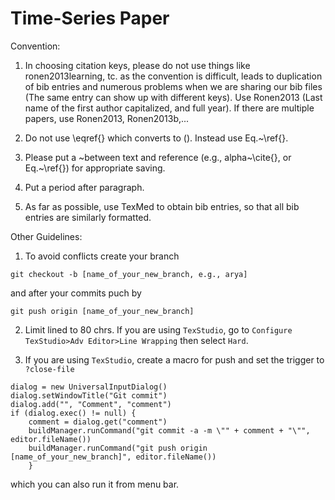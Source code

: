 # Time-Series Paper

Convention:

1. In choosing citation keys, please do not use things like ronen2013learning, tc. as the convention is difficult, leads to duplication of bib entries and numerous problems when we are sharing our bib files (The same entry can show up with different keys). Use Ronen2013 (Last name of the first author capitalized, and full year). If there are multiple papers, use Ronen2013, Ronen2013b,...

2. Do not use \eqref{} which converts to (<eqnum>). Instead use Eq.~\ref{}.

3. Please put a ~between text and reference (e.g., alpha~\cite{}, or Eq.~\ref{}) for appropriate saving.

4. Put a period after paragraph.

5. As far as possible, use TexMed to obtain bib entries, so that all bib entries are similarly formatted.



Other Guidelines:

1. To avoid conflicts create your branch
```
git checkout -b [name_of_your_new_branch, e.g., arya]
```
and after your commits puch by
```
git push origin [name_of_your_new_branch]
```

2. Limit lined to 80 chrs. If you are using `TexStudio`, go to `Configure TexStudio>Adv Editor>Line Wrapping` then select `Hard`.

3. If you are using `TexStudio`,  create a macro for push and set the trigger to `?close-file`
```
dialog = new UniversalInputDialog()
dialog.setWindowTitle("Git commit")
dialog.add("", "Comment", "comment")
if (dialog.exec() != null) {
    comment = dialog.get("comment")
    buildManager.runCommand("git commit -a -m \"" + comment + "\"", editor.fileName())
    buildManager.runCommand("git push origin [name_of_your_new_branch]", editor.fileName())
    }
```
which you can also run it from menu bar.

